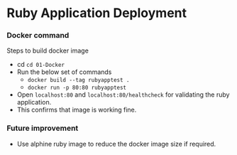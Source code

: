 # Ruby Application Deployment


### Docker command

Steps to build docker image

- cd `cd 01-Docker` 
- Run the below set of commands
  - `docker build --tag rubyapptest .`
  - `docker run -p 80:80 rubyapptest`
- Open `localhost:80` and `localhost:80/healthcheck` for validating the ruby application.
- This confirms that image is working fine.



### Future improvement 
- Use alphine ruby image to reduce the docker image size if required.
